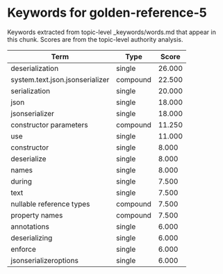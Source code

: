 # Keywords for golden-reference-5

Keywords extracted from topic-level _keywords/words.md that appear in this chunk.
Scores are from the topic-level authority analysis.

| Term | Type | Score |
|------|------|-------|
| deserialization | single | 26.000 |
| system.text.json.jsonserializer | compound | 22.500 |
| serialization | single | 20.000 |
| json | single | 18.000 |
| jsonserializer | single | 18.000 |
| constructor parameters | compound | 11.250 |
| use | single | 11.000 |
| constructor | single | 8.000 |
| deserialize | single | 8.000 |
| names | single | 8.000 |
| during | single | 7.500 |
| text | single | 7.500 |
| nullable reference types | compound | 7.500 |
| property names | compound | 7.500 |
| annotations | single | 6.000 |
| deserializing | single | 6.000 |
| enforce | single | 6.000 |
| jsonserializeroptions | single | 6.000 |
